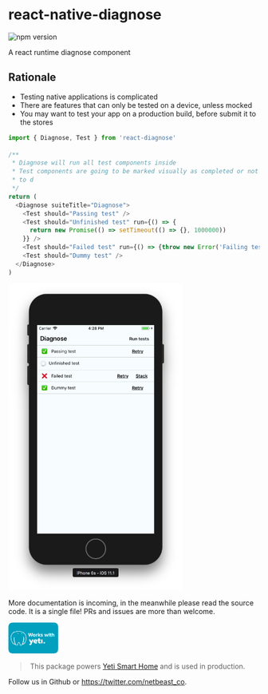 # react-native-diagnose
![npm version](https://badge.fury.io/js/react-native-diagnose.svg)

A react runtime diagnose component

## Rationale
* Testing native applications is complicated
* There are features that can only be tested on a device, unless mocked
* You may want to test your app on a production build, before submit it to the stores

```javascript
import { Diagnose, Test } from 'react-diagnose'

/**
 * Diagnose will run all test components inside
 * Test components are going to be marked visually as completed or not
 * to d
 */
return (
  <Diagnose suiteTitle="Diagnose">
    <Test should="Passing test" />
    <Test should="Unfinished test" run={() => {
      return new Promise(() => setTimeout(() => {}, 1000000))
    }} />
    <Test should="Failed test" run={() => {throw new Error('Failing test')}} />
    <Test should="Dummy test" />
  </Diagnose>
)
```

<img alt="demo screenshot" src="screenshot.png" width="350" />


More documentation is incoming, in the meanwhile please read the source code. It is a single file!
PRs and issues are more than welcome.

<a href="https://getyeti.co" target="_blank">
  <img alt="works with yeti" src="works-with-yeti.png" width="100" />
</a>

> This package powers [Yeti Smart Home](https://getyeti.co) and is used in production.

Follow us in Github or https://twitter.com/netbeast_co.